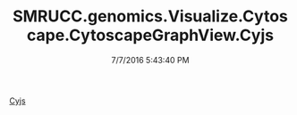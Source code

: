﻿---
title: SMRUCC.genomics.Visualize.Cytoscape.CytoscapeGraphView.Cyjs
date: 7/7/2016 5:43:40 PM
---

[Cyjs](T-SMRUCC.genomics.Visualize.Cytoscape.CytoscapeGraphView.Cyjs.Cyjs.html)
